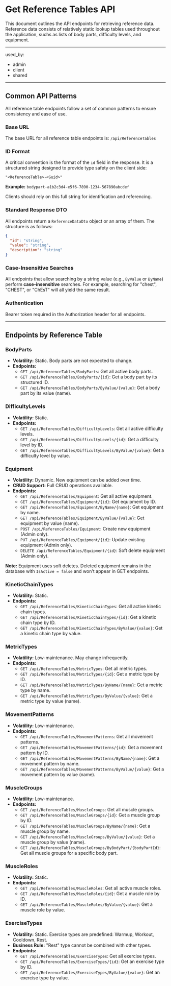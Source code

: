# Get Reference Tables API

This document outlines the API endpoints for retrieving reference data. Reference data consists of relatively static lookup tables used throughout the application, suchs as lists of body parts, difficulty levels, and equipment.

---
used_by:
  - admin
  - client
  - shared
---

## Common API Patterns

All reference table endpoints follow a set of common patterns to ensure consistency and ease of use.

### Base URL

The base URL for all reference table endpoints is:
`/api/ReferenceTables`

### ID Format

A critical convention is the format of the `id` field in the response. It is a structured string designed to provide type safety on the client side:

`"<ReferenceTable>-<Guid>"`

**Example:** `bodypart-a1b2c3d4-e5f6-7890-1234-567890abcdef`

Clients should rely on this full string for identification and referencing.

### Standard Response DTO

All endpoints return a `ReferenceDataDto` object or an array of them. The structure is as follows:

```json
{
  "id": "string",
  "value": "string",
  "description": "string"
}
```

### Case-Insensitive Searches

All endpoints that allow searching by a string value (e.g., `ByValue` or `ByName`) perform **case-insensitive** searches. For example, searching for "chest", "CHEST", or "ChEsT" will all yield the same result.

### Authentication

Bearer token required in the Authorization header for all endpoints.

---

## Endpoints by Reference Table

### BodyParts

*   **Volatility:** Static. Body parts are not expected to change.
*   **Endpoints:**
    *   `GET /api/ReferenceTables/BodyParts`: Get all active body parts.
    *   `GET /api/ReferenceTables/BodyParts/{id}`: Get a body part by its structured ID.
    *   `GET /api/ReferenceTables/BodyParts/ByValue/{value}`: Get a body part by its value (name).

### DifficultyLevels

*   **Volatility:** Static.
*   **Endpoints:**
    *   `GET /api/ReferenceTables/DifficultyLevels`: Get all active difficulty levels.
    *   `GET /api/ReferenceTables/DifficultyLevels/{id}`: Get a difficulty level by ID.
    *   `GET /api/ReferenceTables/DifficultyLevels/ByValue/{value}`: Get a difficulty level by value.

### Equipment

*   **Volatility:** Dynamic. New equipment can be added over time.
*   **CRUD Support:** Full CRUD operations available.
*   **Endpoints:**
    *   `GET /api/ReferenceTables/Equipment`: Get all active equipment.
    *   `GET /api/ReferenceTables/Equipment/{id}`: Get equipment by ID.
    *   `GET /api/ReferenceTables/Equipment/ByName/{name}`: Get equipment by name.
    *   `GET /api/ReferenceTables/Equipment/ByValue/{value}`: Get equipment by value (name).
    *   `POST /api/ReferenceTables/Equipment`: Create new equipment (Admin only).
    *   `PUT /api/ReferenceTables/Equipment/{id}`: Update existing equipment (Admin only).
    *   `DELETE /api/ReferenceTables/Equipment/{id}`: Soft delete equipment (Admin only).

**Note:** Equipment uses soft deletes. Deleted equipment remains in the database with `IsActive = false` and won't appear in GET endpoints.

### KineticChainTypes

*   **Volatility:** Static.
*   **Endpoints:**
    *   `GET /api/ReferenceTables/KineticChainTypes`: Get all active kinetic chain types.
    *   `GET /api/ReferenceTables/KineticChainTypes/{id}`: Get a kinetic chain type by ID.
    *   `GET /api/ReferenceTables/KineticChainTypes/ByValue/{value}`: Get a kinetic chain type by value.

### MetricTypes

*   **Volatility:** Low-maintenance. May change infrequently.
*   **Endpoints:**
    *   `GET /api/ReferenceTables/MetricTypes`: Get all metric types.
    *   `GET /api/ReferenceTables/MetricTypes/{id}`: Get a metric type by ID.
    *   `GET /api/ReferenceTables/MetricTypes/ByName/{name}`: Get a metric type by name.
    *   `GET /api/ReferenceTables/MetricTypes/ByValue/{value}`: Get a metric type by value (name).

### MovementPatterns

*   **Volatility:** Low-maintenance.
*   **Endpoints:**
    *   `GET /api/ReferenceTables/MovementPatterns`: Get all movement patterns.
    *   `GET /api/ReferenceTables/MovementPatterns/{id}`: Get a movement pattern by ID.
    *   `GET /api/ReferenceTables/MovementPatterns/ByName/{name}`: Get a movement pattern by name.
    *   `GET /api/ReferenceTables/MovementPatterns/ByValue/{value}`: Get a movement pattern by value (name).

### MuscleGroups

*   **Volatility:** Low-maintenance.
*   **Endpoints:**
    *   `GET /api/ReferenceTables/MuscleGroups`: Get all muscle groups.
    *   `GET /api/ReferenceTables/MuscleGroups/{id}`: Get a muscle group by ID.
    *   `GET /api/ReferenceTables/MuscleGroups/ByName/{name}`: Get a muscle group by name.
    *   `GET /api/ReferenceTables/MuscleGroups/ByValue/{value}`: Get a muscle group by value (name).
    *   `GET /api/ReferenceTables/MuscleGroups/ByBodyPart/{bodyPartId}`: Get all muscle groups for a specific body part.

### MuscleRoles

*   **Volatility:** Static.
*   **Endpoints:**
    *   `GET /api/ReferenceTables/MuscleRoles`: Get all active muscle roles.
    *   `GET /api/ReferenceTables/MuscleRoles/{id}`: Get a muscle role by ID.
    *   `GET /api/ReferenceTables/MuscleRoles/ByValue/{value}`: Get a muscle role by value.

### ExerciseTypes

*   **Volatility:** Static. Exercise types are predefined: Warmup, Workout, Cooldown, Rest.
*   **Business Rule:** "Rest" type cannot be combined with other types.
*   **Endpoints:**
    *   `GET /api/ReferenceTables/ExerciseTypes`: Get all exercise types.
    *   `GET /api/ReferenceTables/ExerciseTypes/{id}`: Get an exercise type by ID.
    *   `GET /api/ReferenceTables/ExerciseTypes/ByValue/{value}`: Get an exercise type by value.
